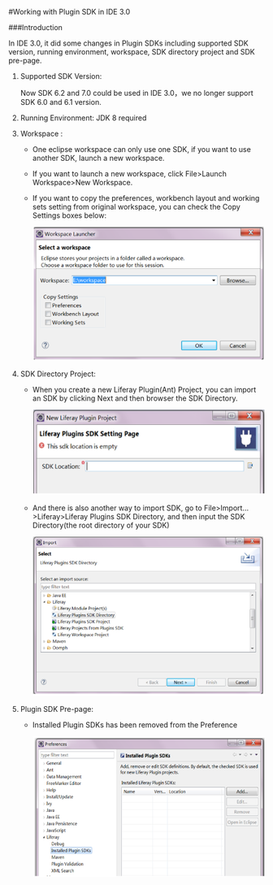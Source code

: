 #Working with Plugin SDK in IDE 3.0

###Introduction

In IDE 3.0, it did some changes in Plugin SDKs including supported SDK version,
running environment, workspace, SDK directory project and SDK pre-page.

1. Supported SDK Version:

	 Now SDK 6.2 and 7.0 could be used in IDE 3.0，we no longer support SDK 6.0
	 and 6.1 version.
	 
2. Running Environment: JDK 8 required

3. Workspace : 

	- One eclipse workspace can only use one SDK, if you want to use another
	SDK, launch a new workspace.
	
	- If you want to launch a new workspace, click File>Launch Workspace>New
	Workspace.
	
	- If you want to copy the preferences, workbench layout and working sets
	setting from original workspace, you can check the Copy Settings boxes
	below:
	
		![](images/sdk_plugin_workspace.PNG)

4. SDK Directory Project:

	- When you create a new Liferay Plugin(Ant) Project, you can import an SDK
	by clicking Next and then browser the SDK Directory.
	
		![](images/sdk_plugin_import1.PNG)

	- And there is also another way to import SDK, go to
	File>Import…>Liferay>Liferay Plugins SDK Directory, and then input the SDK
	Directory(the root directory of your SDK)
	
		![](images/sdk_plugin_import2.PNG)

5. Plugin SDK Pre-page: 
	-  Installed Plugin SDKs has  been removed from the Preference

		![](images/sdk_plugin_preferences.PNG)
